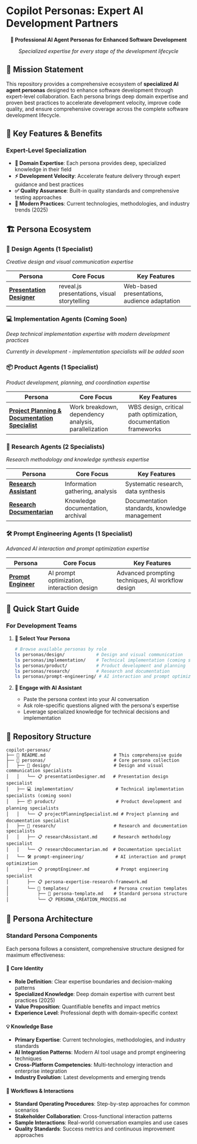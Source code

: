 # Copilot Personas: Expert AI Development Partners

<div align="center">

**🤖 Professional AI Agent Personas for Enhanced Software Development**

*Specialized expertise for every stage of the development lifecycle*

</div>

## 🎯 Mission Statement

This repository provides a comprehensive ecosystem of **specialized AI agent personas** designed to enhance software development through expert-level collaboration. Each persona brings deep domain expertise and proven best practices to accelerate development velocity, improve code quality, and ensure comprehensive coverage across the complete software development lifecycle.

## 🚀 Key Features & Benefits

### Expert-Level Specialization

- **🎯 Domain Expertise**: Each persona provides deep, specialized knowledge in their field
- **⚡ Development Velocity**: Accelerate feature delivery through expert guidance and best practices
- **✅ Quality Assurance**: Built-in quality standards and comprehensive testing approaches
- **🔄 Modern Practices**: Current technologies, methodologies, and industry trends (2025)

## 🏗️ Persona Ecosystem

### 🎨 Design Agents (1 Specialist)

*Creative design and visual communication expertise*

| Persona | Core Focus | Key Features |
|---------|------------|--------------|
| [**Presentation Designer**](./personas/design/presentationDesigner.md) | reveal.js presentations, visual storytelling | Web-based presentations, audience adaptation |

### 💻 Implementation Agents (Coming Soon)

*Deep technical implementation expertise with modern development practices*

*Currently in development - implementation specialists will be added soon*

### 📦 Product Agents (1 Specialist)

*Product development, planning, and coordination expertise*

| Persona | Core Focus | Key Features |
|---------|------------|--------------|
| [**Project Planning & Documentation Specialist**](./personas/product/projectPlanningSpecialist.md) | Work breakdown, dependency analysis, parallelization | WBS design, critical path optimization, documentation frameworks |

### 🔬 Research Agents (2 Specialists)

*Research methodology and knowledge synthesis expertise*

| Persona | Core Focus | Key Features |
|---------|------------|--------------|
| [**Research Assistant**](./personas/research/researchAssistant.md) | Information gathering, analysis | Systematic research, data synthesis |
| [**Research Documentarian**](./personas/research/researchDocumentarian.md) | Knowledge documentation, archival | Documentation standards, knowledge management |

### 🛠️ Prompt Engineering Agents (1 Specialist)

*Advanced AI interaction and prompt optimization expertise*

| Persona | Core Focus | Key Features |
|---------|------------|--------------|
| [**Prompt Engineer**](./personas/prompt-engineering/promptEngineer.md) | AI prompt optimization, interaction design | Advanced prompting techniques, AI workflow design |

## 🚀 Quick Start Guide

### For Development Teams

1. **🎯 Select Your Persona**

   ```bash
   # Browse available personas by role
   ls personas/design/            # Design and visual communication
   ls personas/implementation/    # Technical implementation (coming soon)
   ls personas/product/           # Product development and planning
   ls personas/research/          # Research and documentation
   ls personas/prompt-engineering/ # AI interaction and prompt optimization
   ```

2. **🤝 Engage with AI Assistant**
   - Paste the persona context into your AI conversation
   - Ask role-specific questions aligned with the persona's expertise
   - Leverage specialized knowledge for technical decisions and implementation

## 📁 Repository Structure

```text
copilot-personas/
├── 📖 README.md                          # This comprehensive guide
├── 🧠 personas/                          # Core persona collection
│   ├── 🎨 design/                        # Design and visual communication specialists
│   │   └── 📋 presentationDesigner.md   # Presentation design specialist
│   ├── 💻 implementation/                # Technical implementation specialists (coming soon)
│   ├── 📦 product/                       # Product development and planning specialists
│   │   └── 📋 projectPlanningSpecialist.md # Project planning and documentation specialist
│   ├── 🔬 research/                      # Research and documentation specialists
│   │   ├── 📋 researchAssistant.md      # Research methodology specialist
│   │   └── 📋 researchDocumentarian.md  # Documentation specialist
│   └── 🛠️ prompt-engineering/            # AI interaction and prompt optimization
│       ├── 📋 promptEngineer.md          # Prompt engineering specialist
│       ├── 📋 persona-expertise-research-framework.md
│       └── 📁 templates/                 # Persona creation templates
│           ├── 🎯 persona-template.md    # Standard persona structure
│           └── 📋 PERSONA_CREATION_PROCESS.md
```

## 🎨 Persona Architecture

### Standard Persona Components

Each persona follows a consistent, comprehensive structure designed for maximum effectiveness:

#### 🧠 Core Identity

- **Role Definition**: Clear expertise boundaries and decision-making patterns
- **Specialized Knowledge**: Deep domain expertise with current best practices (2025)
- **Value Proposition**: Quantifiable benefits and impact metrics
- **Experience Level**: Professional depth with domain-specific context

#### 💡 Knowledge Base

- **Primary Expertise**: Current technologies, methodologies, and industry standards
- **AI Integration Patterns**: Modern AI tool usage and prompt engineering techniques
- **Cross-Platform Competencies**: Multi-technology interaction and enterprise integration
- **Industry Evolution**: Latest developments and emerging trends

#### 🔄 Workflows & Interactions

- **Standard Operating Procedures**: Step-by-step approaches for common scenarios
- **Stakeholder Collaboration**: Cross-functional interaction patterns
- **Sample Interactions**: Real-world conversation examples and use cases
- **Quality Standards**: Success metrics and continuous improvement approaches